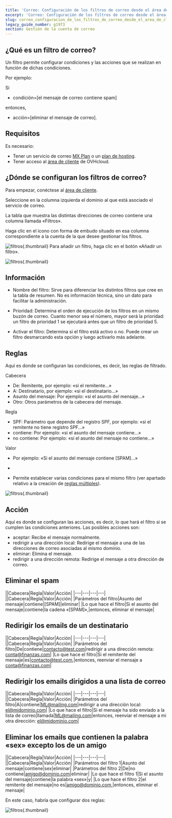 ```yaml
---
title: 'Correo: Configuración de los filtros de correo desde el área de cliente'
excerpt: 'Correo: Configuración de los filtros de correo desde el área de cliente'
slug: correo_configuracion_de_los_filtros_de_correo_desde_el_area_de_cliente
legacy_guide_number: g1973
section: Gestión de la cuenta de correo
---
```



## ¿Qué es un filtro de correo?
Un filtro permite configurar condiciones y las acciones que se realizan en función de dichas condiciones.

Por ejemplo:

Si

- condición=[el mensaje de correo contiene spam]

entonces,

- acción=[eliminar el mensaje de correo].




## Requisitos
Es necesario:


- Tener un servicio de correo [MX Plan](https://www.ovh.com/world/es/productos/mxplan.xml) o un [plan de hosting](https://www.ovh.com/world/es/hosting/).
- Tener acceso al [área de cliente](https://www.ovh.com/auth/?action=gotomanager) de OVHcloud.


## ¿Dónde se configuran los filtros de correo?
Para empezar, conéctese al [área de cliente](https://www.ovh.com/auth/?action=gotomanager).

Seleccione en la columna izquierda el dominio al que está asociado el servicio de correo.

La tabla que muestra las distintas direcciones de correo contiene una columna llamada «Filtros».

Haga clic en el icono con forma de embudo situado en esa columna correspondiente a la cuenta de la que desee gestionar los filtros.

![filtros](images/img_3240.jpg){.thumbnail}
Para añadir un filtro, haga clic en el botón «Añadir un filtro».

![filtros](images/img_3239.jpg){.thumbnail}


## Información

- Nombre del filtro: Sirve para diferenciar los distintos filtros que cree en la tabla de resumen. No es información técnica, sino un dato para facilitar la administración.

- Prioridad: Determina el orden de ejecución de los filtros en un mismo buzón de correo. Cuanto menor sea el número, mayor será la prioridad: un filtro de prioridad 1 se ejecutará antes que un filtro de prioridad 5.

- Activar el filtro: Determina si el filtro está activo o no. Puede crear un filtro desmarcando esta opción y luego activarlo más adelante.




## Reglas
Aquí es donde se configuran las condiciones, es decir, las reglas de filtrado.

Cabecera

- De: Remitente, por ejemplo: «si el remitente...»
- A: Destinatario, por ejemplo: «si el destinatario...»
- Asunto del mensaje: Por ejemplo: «si el asunto del mensaje...»
- Otro: Otros parámetros de la cabecera del mensaje.

Regla
- SPF: Parámetro que depende del registro SPF, por ejemplo: «si el remitente no tiene registro SPF...»
- contiene: Por ejemplo: «si el asunto del mensaje contiene...»
- no contiene: Por ejemplo: «si el asunto del mensaje no contiene...»

Valor
- Por ejemplo: «Si el asunto del mensaje contiene [SPAM]...»

+
- Permite establecer varias condiciones para el mismo filtro (ver apartado relativo a la creación de [reglas múltiples](#MULTI)).



![filtros](images/img_3241.jpg){.thumbnail}


## Acción
Aquí es donde se configuran las acciones, es decir, lo que hará el filtro si se cumplen las condiciones anteriores. Las posibles acciones son:


- aceptar: Recibe el mensaje normalmente.
- redirigir a una dirección local: Redirige el mensaje a una de las direcciones de correo asociadas al mismo dominio.
- eliminar: Elimina el mensaje.
- redirigir a una dirección remota: Redirige el mensaje a otra dirección de correo.




## Eliminar el spam
||Cabecera|Regla|Valor|Acción|
|---|---|---|---|
||Cabecera|Regla|Valor|Acción|
|Parámetros del filtro|Asunto del mensaje|contiene|[SPAM]|eliminar|
|Lo que hace el filtro|Si el asunto del mensaje|contiene|la cadena «[SPAM]»,|entonces, eliminar el mensaje|




## Redirigir los emails de un destinatario
||Cabecera|Regla|Valor|Acción|
|---|---|---|---|
||Cabecera|Regla|Valor|Acción|
|Parámetros del filtro|De|contiene|contacto@test.com|redirigir a una dirección remota: conta@finanzas.com|
|Lo que hace el filtro|Si el remitente del mensaje|es|contacto@test.com,|entonces, reenviar el mensaje a conta@finanzas.com|




## Redirigir los emails dirigidos a una lista de correo
||Cabecera|Regla|Valor|Acción|
|---|---|---|---|
||Cabecera|Regla|Valor|Acción|
|Parámetros del filtro|A|contiene|ML@mailing.com|redirigir a una dirección local:  el@midominio.com|
|Lo que hace el filtro|Si el mensaje ha sido enviado a la lista de correo|llamada|ML@mailing.com|entonces, reenviar el mensaje a mi otra dirección: el@midominio.com|




## Eliminar los emails que contienen la palabra «sex» excepto los de un amigo
||Cabecera|Regla|Valor|Acción|
|---|---|---|---|
||Cabecera|Regla|Valor|Acción|
|Parámetros del filtro 1|Asunto del mensaje|contiene|sex|eliminar|
|Parámetros del filtro 2|De|no contiene|amigo@dominio.com|eliminar|
|Lo que hace el filtro 1|Si el asunto del mensaje|contiene|la palabra «sex»|y|
|Lo que hace el filtro 2|el remitente del mensaje|no es|amigo@dominio.com,|entonces, eliminar el mensaje|


En este caso, habría que configurar dos reglas:

![filtros](images/img_3242.jpg){.thumbnail}

